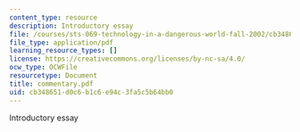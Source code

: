 ```yaml
---
content_type: resource
description: Introductory essay
file: /courses/sts-069-technology-in-a-dangerous-world-fall-2002/cb348651d0c6b1c6e94c3fa5c5b64bb0_commentary.pdf
file_type: application/pdf
learning_resource_types: []
license: https://creativecommons.org/licenses/by-nc-sa/4.0/
ocw_type: OCWFile
resourcetype: Document
title: commentary.pdf
uid: cb348651-d0c6-b1c6-e94c-3fa5c5b64bb0
---
```

Introductory essay